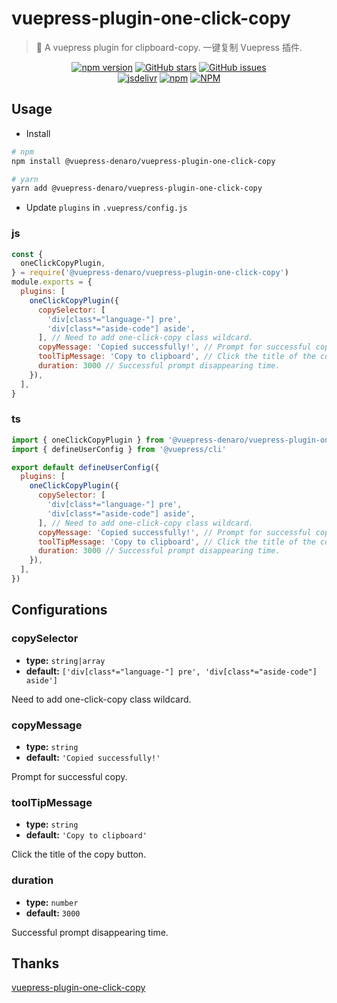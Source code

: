 # vuepress-plugin-one-click-copy

> :tada: A vuepress plugin for clipboard-copy. 一键复制 Vuepress 插件.

<p align="center">
  <a href="https://www.npmjs.com/package/@vuepress-denaro/vuepress-plugin-one-click-copy" target="_blank"><img alt="npm version" src="https://img.shields.io/npm/v/@vuepress-denaro/vuepress-plugin-one-click-copy"></a>
  <a href="https://github.com/denaro-org/vuepress-theme-denaro/stargazers" target="_blank"><img alt="GitHub stars" src="https://img.shields.io/github/stars/denaro-org/v-charts2"></a>
  <a href="https://github.com/denaro-org/vuepress-theme-denaro/issues" target="_blank"><img alt="GitHub issues" src="https://img.shields.io/github/issues/denaro-org/v-charts2"></a>
  <br />
  <a href="https://www.jsdelivr.com/package/npm/@vuepress-denaro/vuepress-plugin-one-click-copy" target="_blank"><img alt="jsdelivr" src="https://data.jsdelivr.com/v1/package/npm/@vuepress-denaro/vuepress-plugin-one-click-copy/badge"></a>
  <a href="https://www.npmjs.com/package/@vuepress-denaro/vuepress-plugin-one-click-copy" target="_blank"><img alt="npm" src="https://img.shields.io/node/v/@vuepress-denaro/vuepress-plugin-one-click-copy"></a>
  <a href="https://github.com/denaro-org/vuepress-theme-denaro/blob/main/LICENSE" target="_blank"><img alt="NPM" src="https://img.shields.io/npm/l/@vuepress-denaro/vuepress-plugin-one-click-copy"></a>
</p>

## Usage

- Install

```bash
# npm
npm install @vuepress-denaro/vuepress-plugin-one-click-copy

# yarn
yarn add @vuepress-denaro/vuepress-plugin-one-click-copy
```

- Update `plugins` in `.vuepress/config.js`

### js

```javascript
const {
  oneClickCopyPlugin,
} = require('@vuepress-denaro/vuepress-plugin-one-click-copy')
module.exports = {
  plugins: [
    oneClickCopyPlugin({
      copySelector: [
        'div[class*="language-"] pre',
        'div[class*="aside-code"] aside',
      ], // Need to add one-click-copy class wildcard.
      copyMessage: 'Copied successfully!', // Prompt for successful copy.
      toolTipMessage: 'Copy to clipboard', // Click the title of the copy button.
      duration: 3000 // Successful prompt disappearing time.
    }),
  ],
}
```

### ts

```javascript
import { oneClickCopyPlugin } from '@vuepress-denaro/vuepress-plugin-one-click-copy'
import { defineUserConfig } from '@vuepress/cli'

export default defineUserConfig({
  plugins: [
    oneClickCopyPlugin({
      copySelector: [
        'div[class*="language-"] pre',
        'div[class*="aside-code"] aside',
      ], // Need to add one-click-copy class wildcard.
      copyMessage: 'Copied successfully!', // Prompt for successful copy.
      toolTipMessage: 'Copy to clipboard', // Click the title of the copy button.
      duration: 3000 // Successful prompt disappearing time.
    }),
  ],
})
```

## Configurations

### copySelector

- **type:** `string|array`
- **default:** `['div[class*="language-"] pre', 'div[class*="aside-code"] aside']`

Need to add one-click-copy class wildcard.

### copyMessage

- **type:** `string`
- **default:** `'Copied successfully!'`

Prompt for successful copy.

### toolTipMessage

- **type:** `string`
- **default:** `'Copy to clipboard'`

Click the title of the copy button.

### duration

- **type:** `number`
- **default:** `3000`

Successful prompt disappearing time.

## Thanks

[vuepress-plugin-one-click-copy](https://github.com/vxhly/vuepress-plugin-one-click-copy)
